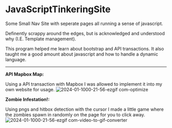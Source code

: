 # JavaScriptTinkeringSite
Some Small Nav Site with seperate pages all running a sense of javascript.

Definently scrappy around the edges, but is acknowledged and understood why (I.E. Template management).

This program helped me learn about bootstrap and API transactions. It also taught me a good amount about javascript and how to handle a dynamic language.

--------------------------------------------------------------------------------------------------------------------------------------------------------------------------

**API Mapbox Map:**

  Using a API transaction with Mapbox I was allowed to implement it into my own website for usage.
  ![2024-01-1000-21-56-ezgif com-optimize](https://github.com/Kingerthanu/JavaScriptTinkeringSite/assets/76754592/1c3abef9-728e-4d0a-a7bd-d9f403462013)

**Zombie Infestation!:**

  Using pngs and hitbox detection with the cursor I made a little game where the zombies spawn in randomly on the page for you to click away.
  ![2024-01-1000-21-56-ezgif com-video-to-gif-converter](https://github.com/Kingerthanu/JavaScriptTinkeringSite/assets/76754592/fa9ae5c8-3736-4e16-81e5-d792af48f3c4)
